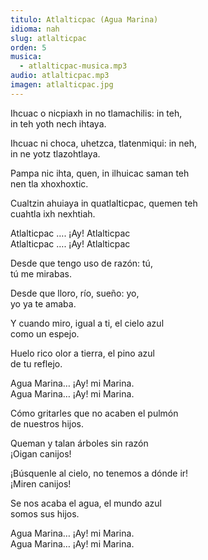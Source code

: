 ```yaml
---
titulo: Atlalticpac (Agua Marina)
idioma: nah
slug: atlalticpac
orden: 5
musica: 
  - atlalticpac-musica.mp3
audio: atlalticpac.mp3
imagen: atlalticpac.jpg
---
```


Ihcuac o nicpiaxh in no tlamachilis: in teh,<br>
in teh yoth nech ihtaya.<br>

Ihcuac ni choca, uhetzca, tlatenmiqui: in neh, <br>
in ne yotz tlazohtlaya.<br>

Pampa nic ihta, quen, in ilhuicac saman teh<br>
nen tla xhoxhoxtic.<br>

Cualtzin ahuiaya in quatlalticpac, quemen teh <br>
cuahtla ixh nexhtiah.<br>

Atlalticpac …. ¡Ay! Atlalticpac <br>
Atlalticpac …. ¡Ay! Atlalticpac <br>

Desde que tengo uso de razón: tú,<br>
tú me mirabas.<br>

Desde que lloro, río, sueño: yo,<br>
yo ya te amaba.<br>

Y cuando miro, igual a ti, el cielo azul<br>
como un espejo.<br>

Huelo rico olor a tierra, el pino azul<br>
de tu reflejo.<br>

Agua Marina… ¡Ay! mi Marina. <br>
Agua Marina… ¡Ay! mi Marina.<br>

Cómo gritarles que no acaben el pulmón<br>
de nuestros hijos.<br>

Queman y talan árboles sin razón<br>
¡Oigan canijos!<br>

¡Búsquenle al cielo, no tenemos a dónde ir!<br>
¡Miren canijos!<br>

Se nos acaba el agua, el mundo azul<br>
somos sus hijos.<br>

Agua Marina… ¡Ay! mi Marina. <br>
Agua Marina… ¡Ay! mi Marina.<br>
